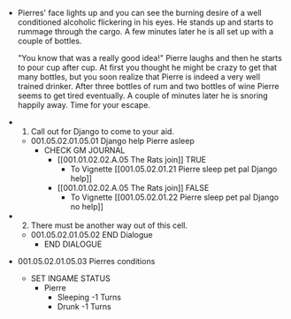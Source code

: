 - Pierres' face lights up and you can see the burning desire of a well conditioned alcoholic flickering in his eyes. He stands up and starts to rummage through the cargo. A few minutes later he is all set up with a couple of bottles.
  
  "You know that was a really good idea!" Pierre laughs and then he starts to pour cup after cup. At first you thought he might be crazy to get that many bottles, but you soon realize that Pierre is indeed a very well trained drinker. After three bottles of rum and two bottles of wine Pierre seems to get tired eventually. A couple of minutes later he is snoring happily away. Time for your escape.
- 1. Call out for Django to come to your aid.
	- 001.05.02.01.05.01 Django help Pierre asleep
		- CHECK GM JOURNAL
			- [[001.01.02.02.A.05 The Rats join]] TRUE
				- To Vignette [[001.05.02.01.21 Pierre sleep pet pal Django help]]
			- [[001.01.02.02.A.05 The Rats join]] FALSE
				- To Vignette [[001.05.02.01.22 Pierre sleep pet pal Django no help]]
- 2. There must be another way out of this cell.
	- 001.05.02.01.05.02 END Dialogue
		- END DIALOGUE
- 001.05.02.01.05.03 Pierres conditions
	- SET INGAME STATUS
		- Pierre
			- Sleeping -1 Turns
			- Drunk -1 Turns